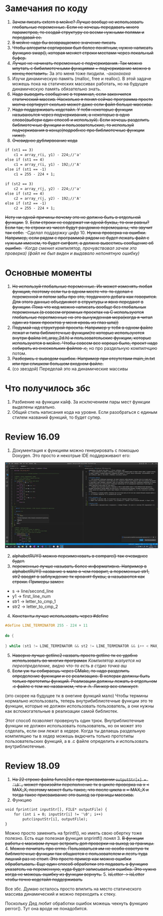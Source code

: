 # Замечания по коду 
1. ~~Зачем писать extern в мейне? Лучше вообще не использовать глобальные переменные. Если не хочешь передавать много параметров, то создай структуру со всеми нужными полями и передавай ее.~~
2. ~~В мейне надо бы возвращаемое значение писать~~
3. ~~Чтобы алгоритм сортировки был более понятным, нужно написать функцию swap(), которая меняет строки местами через локальный буфер.~~
4. ~~Лучше не начинать переменные с подчеркивания. Так можно мпутать с бибилиотечными функциями + подчеркивание можно в конец поставить.~~
За это меня тоже пиздили. *-ахахахаха*
5. Изучи динамическую память (malloc, free и realloc). В этой задаче можешь пока на статических массивах работать, но на будущее динамическую память обязательно знать.
6. ~~Надо выводить сообщение в терминал, если закончился статический массив. Насколько я понял сейчас программа просто молча сортирует сколько может даже если файл больше массива.~~
7. ~~Надо поддерживать кодстайл. У тебя некоторые функции называюьтся через подчеркивания, а некоторые в одно слово(выбери один способ и используй). Если хочешь разделить библиотечные функции и пользовательские, то используй подчеркивания в конце(подробнее про библиотечные функции ниже).~~
8. ~~Очевидное дублирвоание кода~~ 
```
if (st1 == 3)
    c1 = array_r(i, y1) - 224;//'а'
else if (st1 == 4)
    c1 = array_r(i, y1) - 192;//'А'
else if (st1 == -1)
    c1 = 255 - 224 + 1;

if (st2 == 3)
    c2 = array_r(j, y2) - 224;//'а'
else if (st2 == 4)
    c2 = array_r(j, y2) - 192;//'А'
else if (st2 == -1)
    c2 = 255 - 224 + 1;
```
~~Нету ни одной причины почему это не должно быть в отдельной функции.~~
9. ~~Если строки не содержат ни одной буквы, то они равны? Если так, то строки из чисел будут рандомно перемешаны, что звучит так себе.~~ *-Сделал поддержку цифр*
10. ~~Нужна проверка на ошибки. Например, если рядом с программой рядом не будет лежать файл с нужным именем, то будет сигфолт, а должно вывестись сообщение об ошибке.~~ *-Когда сменил компилятор, прочувствовал зачем эта проверка) (файл не был виден и выдавало непонятную ошибку)*

# Основные моменты 
1. ~~Не используй глобальные переменные. Их может изменять любая функция, поэтому если ты в одном месте что-то сделал с переменной и потом забы про это, тоудачного дебага как говорится. Для этого данные объединяют в структуры и явно передают в функции. Пока что код можно написать вообще без глобальных переменных.(в совсем огромных проектах на С используются глобальные перепменные но это вынужденная мера(когда я читал один из таких проектов у меня кровь из глаз шла))~~
2. ~~Подумай над структурой проекта. Например у тебя в одном файле лежат и типа библиотечные функции(те которые используются внутри файла int_aray_2d.h) и пользовательские функции, которые используются в мейне. Чтобы совсем все хорошо было, проект надо собирать из енескольких файлов .с,~~ но про раздельную компилчцию потом.
3. ~~Разберись с выводом ошибок. Например при отсутствии main_in.txt или при слишком большом входном файле.~~
4. (со звездой) Переделай это на динамические массивы

# Что получилось збс
1. Разбиение на функции кайф. За исключением пары мест функции выделены идеально.
2. Общий стиль написания кода на уровне. Если разобраться с единым стилем названий функций, то будет супер.


# Review 16.09
1. Документация к функциям можно генерировать с помощью Doxygen. Это просто и некотрые IDE поддерживают его:

![Картинку украли цыгане](./img/Tsha_dUnAH4.jpg)

2. ~~alphabetRUY() можно переименовать в compare() так очевиднее будет.~~ 
3. ~~переменные лучше называть более информативно. Например в alphabetRUY() название s мало о чем говорит, а переменные str1, str2 вводят в заблуждение тк хроанят буквы, а называются как строки. Примеры замен:~~
- s -> line/second_line
- y1 -> first_line_num
- str1 -> letter_to_cmp_1
- str2 -> letter_to_cmp_2
4. ~~Константы лучше использовать через #define~~ 

```cpp
#define LINE_TERMINATOR 255 - 224 + 11

do {
        
} while (st1 != LINE_TERMINATOR && st2 != LINE_TERMINATOR && i++ < MAX_X && j++ < MAX_X);
```
5. ~~Наверно лучше getline2 назвать просто getline тк ее удобно использовать во многих програмах~~ *Компилятор жалуется на переопределение, видно что-то есть в стдио точка аш*
6. ~~Если уж ты собираешь через CMake, то надо разделить определение фукнкции и ее реализацию. В хелерах должны быть только прототипы функций. Реализации должны лежать в отдельном .c файле с тем же названием, что и .h. Линкер все слинкует.~~

(это скорее на будущее тк в онегине функций мало)
Чтобы термины нормально использовать, теперь внутрибиблиотечные функции это те функции, которые не должен использовать пользователь, а они нужны как вспомогательные в реализации самой библиотек.

Этот способ позволяет провернуть один трюк. Внутриблиотечные функции не должен использовать пользователь, но он может это слделать, если они лежат в хедере. 
Когда ты делаешь раздельную компиляцию ты в хедер можешь вкдючить только прототипы пользовательских функций, а в .с файле определить и использовать внутриблиотечные.

# Review 18.09
1. ~~На 22 строке файла funcs2d.c при присваивании `outputStr[x] = '\0';` может произойти переполнение тк в цикле проверка на x < MAX_X, поэтому может быть такое, что после цикла 
x = MAX_X и тогда такое присваивание это выход за границы массива.~~
2. Функцию
```
void fprint(int inputStr[], FILE* outputFile) {
    for (int i = 0; inputStr[i] != '\0'; i++)
        putc(inputStr[i], outputFile);
}
```
Можно просто заменить на fprintf(), но иметь свою обертку тоже полезно. Есть еще полезная функция snprintf() *понял*
3. ~~В функции работы с масивом лучше встроить доп проверки на выход за границы.~~
4. ~~Можно почитать про errno. Пользоваться им не особо советую тк библиотечные функции так общаются с пользователем и лезть туда лишний раз не стоит. Это просто пример как можно ошибки обрабатывать. Еще один способ обработки это подавать в функцию указатель на переменную, куда будет записываться ошибка. Это нужно когда не можешь ошибку из функции вернуть.~~
5. ~~isLetter -> isLetter чтобы точно кодстайл поддерживать~~

Все збс. Думаю осталось просто впилить на место статического массива динамический и можно переходить к стеку.

Поскольку Дед любит обработки ошибок можешь чекнуть функцию perror(). Тут она вроде не понадобится.